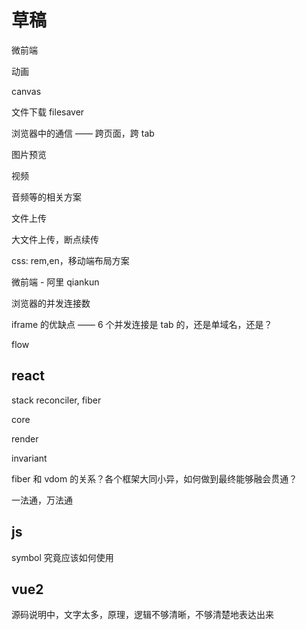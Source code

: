 # 草稿

微前端

动画

canvas

文件下载 filesaver

浏览器中的通信 —— 跨页面，跨 tab

图片预览

视频

音频等的相关方案

文件上传

大文件上传，断点续传

css: rem,en，移动端布局方案

微前端 - 阿里 qiankun

浏览器的并发连接数

iframe 的优缺点 —— 6 个并发连接是 tab 的，还是单域名，还是？

flow

## react

stack reconciler, fiber

core

render

invariant

fiber 和 vdom 的关系？各个框架大同小异，如何做到最终能够融会贯通？

一法通，万法通

## js

symbol 究竟应该如何使用

## vue2

源码说明中，文字太多，原理，逻辑不够清晰，不够清楚地表达出来

